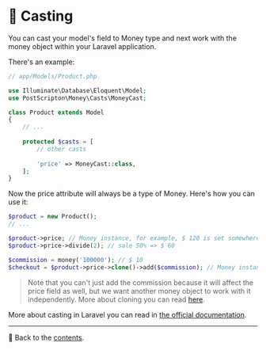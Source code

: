 # 🎯 Casting

You can cast your model's field to Money type and next work with the money object within your Laravel application.

There's an example:

```php
// app/Models/Product.php

use Illuminate\Database\Eloquent\Model;
use PostScripton\Money\Casts\MoneyCast;

class Product extends Model
{
    // ...
    
    protected $casts = [
        // other casts
        
        'price' => MoneyCast::class,
    ];
}
```

Now the price attribute will always be a type of Money.
Here's how you can use it:

```php
$product = new Product();
// ...

$product->price; // Money instance, for example, $ 120 is set somewhere above
$product->price->divide(2); // sale 50% => $ 60

$commission = money('100000'); // $ 10
$checkout = $product->price->clone()->add($commission); // Money instance, $ 70
```
> Note that you can't just add the commission because it will affect the price field as well, but we want another money object to work with it independently.
> More about cloning you can read [here](/docs/01_usage/cloning.md).

More about casting in Laravel you can read in [the official documentation](https://laravel.com/docs/8.x/eloquent-mutators#attribute-casting).

---

📌 Back to the [contents](/README.md#table-of-contents).

